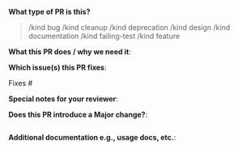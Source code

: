 <!--  Thanks for sending a pull request!  Here are some tips for you:
1. If this is your first time, please read our contributor guidelines:
   https://github.com/MSBarbieri/backend-rust-axum/contributing.md -->

**What type of PR is this?**
<!-- Uncomment only one ` /kind <>` line, hit enter to put that in a new line,
and remove leading whitespace from that line: -->
> /kind bug
> /kind cleanup
> /kind deprecation
> /kind design
> /kind documentation
> /kind failing-test
> /kind feature

**What this PR does / why we need it**:

**Which issue(s) this PR fixes**:
<!-- If exists a issue related with what you have done in this PR, please link,
here, we have a CI pipeline to close issues automacally -->
Fixes #

**Special notes for your reviewer**:

**Does this PR introduce a Major change?**:

<!-- If no, just leave it Empty. If yes, a release note is required: Enter your
extended release note in the block below. If the PR requires additional action
from users switching to the new release, include the string "action required".
-->
```release-note
```
**Additional documentation e.g., usage docs, etc.**:

<!--
This section can be blank if this pull request does not require a release note.
When adding links which point to resources within git repositories, like KEPs or
supporting documentation, please reference a specific commit and avoid linking
directly to the master branch. This ensures that links reference a specific
point in time, rather than a document that may change over time. See here for
guidance on getting permanent links to files:
`https://help.github.com/en/articles/getting-permanent-links-to-files` Please
use the following format for linking documentation:
- [KEP]: <link>
- [Usage]: <link>
- [Other doc]: <link>
-->
```docs
```
